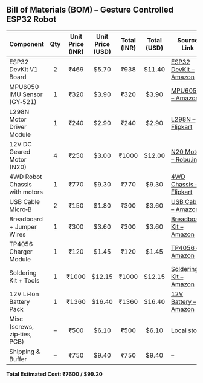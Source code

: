## Bill of Materials (BOM) – Gesture Controlled ESP32 Robot

| Component                      | Qty | Unit Price (INR) | Unit Price (USD) | Total (INR) | Total (USD) | Source Link |
|-------------------------------|:---:|:----------------:|:----------------:|:-----------:|:-----------:|-------------|
| ESP32 DevKit V1 Board         | 2   | ₹469             | $5.70            | ₹938        | $11.40      | [ESP32 DevKit – Amazon](https://www.amazon.in/s?k=esp32+devkit) |
| MPU6050 IMU Sensor (GY‑521)   | 1   | ₹320             | $3.90            | ₹320        | $3.90       | [MPU6050 – Amazon](https://www.amazon.in/s?k=mpu6050) |
| L298N Motor Driver Module     | 1   | ₹240             | $2.90            | ₹240        | $2.90       | [L298N – Flipkart](https://www.flipkart.com/search?q=L298N) |
| 12V DC Geared Motor (N20)     | 4   | ₹250             | $3.00            | ₹1000       | $12.00      | [N20 Motor – Robu.in](https://robu.in/?s=N20+motor) |
| 4WD Robot Chassis with motors | 1   | ₹770             | $9.30            | ₹770        | $9.30       | [4WD Chassis – Flipkart](https://www.flipkart.com/search?q=4WD+robot+chassis) |
| USB Cable Micro‑B             | 2   | ₹150             | $1.80            | ₹300        | $3.60       | [USB Cable – Amazon](https://www.amazon.in/s?k=usb+micro+b+cable) |
| Breadboard + Jumper Wires     | 1   | ₹300             | $3.60            | ₹300        | $3.60       | [Breadboard Kit – Amazon](https://www.amazon.in/s?k=breadboard+jumper+wires) |
| TP4056 Charger Module         | 1   | ₹120             | $1.45            | ₹120        | $1.45       | [TP4056 – Amazon](https://www.amazon.in/s?k=TP4056) |
| Soldering Kit + Tools         | 1   | ₹1000            | $12.15           | ₹1000       | $12.15      | [Soldering Kit – Amazon](https://www.amazon.in/s?k=soldering+kit) |
| 12V Li‑Ion Battery Pack       | 1   | ₹1360            | $16.40           | ₹1360       | $16.40      | [12V Battery – Amazon](https://www.amazon.in/s?k=12V+battery+pack) |
| Misc (screws, zip‑ties, PCB)  | –   | ₹500             | $6.10            | ₹500        | $6.10       | Local store |
| Shipping & Buffer             | –   | ₹750             | $9.40            | ₹750        | $9.40       | – |

**Total Estimated Cost: ₹7600 / $99.20**

